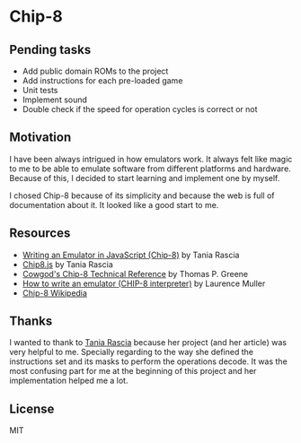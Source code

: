 # Chip-8

## Pending tasks
- Add public domain ROMs to the project
- Add instructions for each pre-loaded game
- Unit tests
- Implement sound
- Double check if the speed for operation cycles is correct or not 

## Motivation
I have been always intrigued in how emulators work. It always felt like magic to me to be able to emulate software from different platforms and hardware. Because of this, I decided to start learning and implement one by myself.

I chosed Chip-8 because of its simplicity and because the web is full of documentation about it. It looked like a good start to me.

## Resources

- [Writing an Emulator in JavaScript (Chip-8)](https://www.taniarascia.com/writing-an-emulator-in-javascript-chip8/) by Tania Rascia 
- [Chip8.js](https://github.com/taniarascia/chip8) by Tania Rascia
- [Cowgod's Chip-8 Technical Reference](http://devernay.free.fr/hacks/chip8/C8TECH10.HTM) by Thomas P. Greene
- [How to write an emulator (CHIP-8 interpreter)](http://www.multigesture.net/articles/how-to-write-an-emulator-chip-8-interpreter/) by Laurence Muller
- [Chip-8 Wikipedia](https://en.wikipedia.org/wiki/CHIP-8)

## Thanks

I wanted to thank to [Tania Rascia](https://github.com/taniarascia) because her project (and her article) was very helpful to me. Specially regarding to the way she defined the instructions set and its masks to perform the operations decode. It was the most confusing part for me at the beginning of this project and her implementation helped me a lot.

## License
MIT